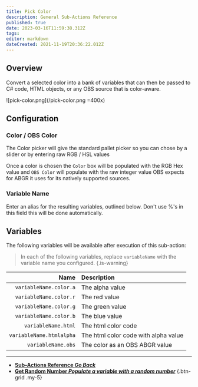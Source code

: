 ```yaml
---
title: Pick Color
description: General Sub-Actions Reference
published: true
date: 2023-03-16T11:59:38.312Z
tags: 
editor: markdown
dateCreated: 2021-11-19T20:36:22.012Z
---
```


## Overview
Convert a selected color into a bank of variables that can then be passed to C# code, HTML objects, or any OBS source that is color-aware.

![pick-color.png](/pick-color.png =400x)

## Configuration
### Color / OBS Color
The Color picker will give the standard pallet picker so you can chose by a slider or by entering raw RGB / HSL values

Once a color is chosen the `Color` box will be populated with the RGB Hex value and `OBS Color` will populate with the raw integer value OBS expects for ABGR it uses for its natively supported sources.

### Variable Name
Enter an alias for the resulting variables, outlined below. Don't use %'s in this field this will be done automatically.

## Variables
The following variables will be available after execution of this sub-action:

> In each of the following variables, replace `variableName` with the variable name you configured.
{.is-warning}

Name | Description
----:|:------------
`variableName.color.a` | The alpha value
`variableName.color.r` | The red value
`variableName.color.g` | The green value
`variableName.color.b` | The blue value
`variableName.html` | The html color code
`variableName.htmlalpha` | The html color code with alpha value
`variableName.obs` | The color as an OBS ABGR value

---

- [<i class="mdi mdi-chevron-left"></i>**Sub-Actions Reference *Go Back***](/Sub-Actions)  
- [<i class="mdi mdi-numeric primary--text"></i>**Get Random Number *Populate a variable with a random number***](/Sub-Actions/Get-Random-Number)
{.btn-grid .my-5}